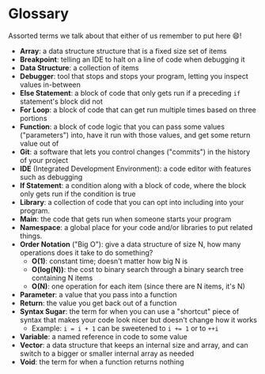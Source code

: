 # Glossary

Assorted terms we talk about that either of us remember to put here 😄!

- **Array**: a data structure structure that is a fixed size set of items
- **Breakpoint**: telling an IDE to halt on a line of code when debugging it
- **Data Structure**: a collection of items
- **Debugger**: tool that stops and stops your program, letting you inspect values in-between
- **Else Statement**: a block of code that only gets run if a preceding `if` statement's block did not
- **For Loop**: a block of code that can get run multiple times based on three portions
- **Function**: a block of code logic that you can pass some values ("parameters") into, have it run with those values, and get some return value out of
- **Git**: a software that lets you control changes ("commits") in the history of your project
- **IDE** (Integrated Development Environment): a code editor with features such as debugging
- **If Statement**: a condition along with a block of code, where the block only gets run if the condition is true
- **Library**: a collection of code that you can opt into including into your program.
- **Main**: the code that gets run when someone starts your program
- **Namespace**: a global place for your code and/or libraries to put related things.
- **Order Notation** ("Big O"): give a data structure of size N, how many operations does it take to do something?
  - **O(1)**: constant time; doesn't matter how big N is
  - **O(log(N))**: the cost to binary search through a binary search tree containing N items
  - **O(N)**: one operation for each item (since there are N items, it's N)
- **Parameter**: a value that you pass into a function
- **Return**: the value you get back out of a function
- **Syntax Sugar**: the term for when you can use a "shortcut" piece of syntax that makes your code look nicer but doesn't change how it works
  - Example: `i = i + 1` can be sweetened to `i += 1` or to `++i`
- **Variable**: a named reference in code to some value
- **Vector**: a data structure that keeps an internal size and array, and can switch to a bigger or smaller internal array as needed
- **Void**: the term for when a function returns nothing
